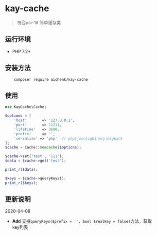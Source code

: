 # kay-cache
> 符合psr-16 简单缓存类

## 运行环境
- PHP 7.2+

## 安装方法
        composer require aichenk/kay-cache
        
## 使用
```php
use KayCache\Cache;

$options = [
    'host'       => '127.0.0.1',
    'port'       => 11211,
    'lifetime'   => 3600,
    'prefix'     => '',
    'serialize' => 'php'  // php|json|igbinary|msgpack
];
$cache = Cache::memcache($options);

$cache->set('test', '111');
$data = $cache->get('test');

print_r($data);

$keys = $cache->queryKeys();
print_r($keys);
```

## 更新说明
2020-04-08
- **Add** 支持`queryKeys($prefix = '', bool $realKey = false)`方法，获取key列表
